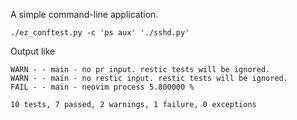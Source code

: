 A simple command-line application.

```
./ez_conftest.py -c 'ps aux' './sshd.py'
```

Output like
```
WARN - - main - no pr input. restic tests will be ignored.
WARN - - main - no restic input. restic tests will be ignored.
FAIL - - main - neovim process 5.800000 %

10 tests, 7 passed, 2 warnings, 1 failure, 0 exceptions
```
